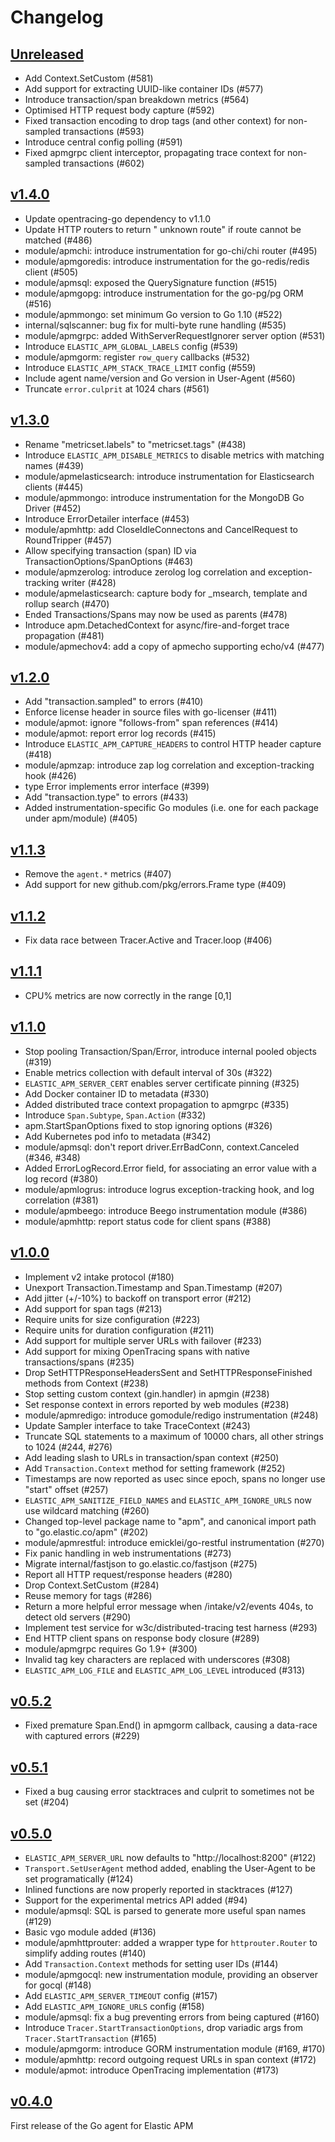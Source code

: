 # Changelog

## [Unreleased](https://github.com/elastic/apm-agent-go/compare/v1.4.0...master)

 - Add Context.SetCustom (#581)
 - Add support for extracting UUID-like container IDs (#577)
 - Introduce transaction/span breakdown metrics (#564)
 - Optimised HTTP request body capture (#592)
 - Fixed transaction encoding to drop tags (and other context) for non-sampled transactions (#593)
 - Introduce central config polling (#591)
 - Fixed apmgrpc client interceptor, propagating trace context for non-sampled transactions (#602)

## [v1.4.0](https://github.com/elastic/apm-agent-go/releases/tag/v1.4.0)

 - Update opentracing-go dependency to v1.1.0
 - Update HTTP routers to return "<METHOD> unknown route" if route cannot be matched (#486)
 - module/apmchi: introduce instrumentation for go-chi/chi router (#495)
 - module/apmgoredis: introduce instrumentation for the go-redis/redis client (#505)
 - module/apmsql: exposed the QuerySignature function (#515)
 - module/apmgopg: introduce instrumentation for the go-pg/pg ORM (#516)
 - module/apmmongo: set minimum Go version to Go 1.10 (#522)
 - internal/sqlscanner: bug fix for multi-byte rune handling (#535)
 - module/apmgrpc: added WithServerRequestIgnorer server option (#531)
 - Introduce `ELASTIC_APM_GLOBAL_LABELS` config (#539)
 - module/apmgorm: register `row_query` callbacks (#532)
 - Introduce `ELASTIC_APM_STACK_TRACE_LIMIT` config (#559)
 - Include agent name/version and Go version in User-Agent (#560)
 - Truncate `error.culprit` at 1024 chars (#561)

## [v1.3.0](https://github.com/elastic/apm-agent-go/releases/tag/v1.3.0)

 - Rename "metricset.labels" to "metricset.tags" (#438)
 - Introduce `ELASTIC_APM_DISABLE_METRICS` to disable metrics with matching names (#439)
 - module/apmelasticsearch: introduce instrumentation for Elasticsearch clients (#445)
 - module/apmmongo: introduce instrumentation for the MongoDB Go Driver (#452)
 - Introduce ErrorDetailer interface (#453)
 - module/apmhttp: add CloseIdleConnectons and CancelRequest to RoundTripper (#457)
 - Allow specifying transaction (span) ID via TransactionOptions/SpanOptions (#463)
 - module/apmzerolog: introduce zerolog log correlation and exception-tracking writer (#428)
 - module/apmelasticsearch: capture body for \_msearch, template and rollup search (#470)
 - Ended Transactions/Spans may now be used as parents (#478)
 - Introduce apm.DetachedContext for async/fire-and-forget trace propagation (#481)
 - module/apmechov4: add a copy of apmecho supporting echo/v4 (#477)

## [v1.2.0](https://github.com/elastic/apm-agent-go/releases/tag/v1.2.0)

 - Add "transaction.sampled" to errors (#410)
 - Enforce license header in source files with go-licenser (#411)
 - module/apmot: ignore "follows-from" span references (#414)
 - module/apmot: report error log records (#415)
 - Introduce `ELASTIC_APM_CAPTURE_HEADERS` to control HTTP header capture (#418)
 - module/apmzap: introduce zap log correlation and exception-tracking hook (#426)
 - type Error implements error interface (#399)
 - Add "transaction.type" to errors (#433)
 - Added instrumentation-specific Go modules (i.e. one for each package under apm/module) (#405)

## [v1.1.3](https://github.com/elastic/apm-agent-go/releases/tag/v1.1.3)

 - Remove the `agent.*` metrics (#407)
 - Add support for new github.com/pkg/errors.Frame type (#409)

## [v1.1.2](https://github.com/elastic/apm-agent-go/releases/tag/v1.1.2)

 - Fix data race between Tracer.Active and Tracer.loop (#406)

## [v1.1.1](https://github.com/elastic/apm-agent-go/releases/tag/v1.1.1)

 - CPU% metrics are now correctly in the range [0,1]

## [v1.1.0](https://github.com/elastic/apm-agent-go/releases/tag/v1.1.0)

 - Stop pooling Transaction/Span/Error, introduce internal pooled objects (#319)
 - Enable metrics collection with default interval of 30s (#322)
 - `ELASTIC_APM_SERVER_CERT` enables server certificate pinning (#325)
 - Add Docker container ID to metadata (#330)
 - Added distributed trace context propagation to apmgrpc (#335)
 - Introduce `Span.Subtype`, `Span.Action` (#332)
 - apm.StartSpanOptions fixed to stop ignoring options (#326)
 - Add Kubernetes pod info to metadata (#342)
 - module/apmsql: don't report driver.ErrBadConn, context.Canceled (#346, #348)
 - Added ErrorLogRecord.Error field, for associating an error value with a log record (#380)
 - module/apmlogrus: introduce logrus exception-tracking hook, and log correlation (#381)
 - module/apmbeego: introduce Beego instrumentation module (#386)
 - module/apmhttp: report status code for client spans (#388)

## [v1.0.0](https://github.com/elastic/apm-agent-go/releases/tag/v1.0.0)

 - Implement v2 intake protocol (#180)
 - Unexport Transaction.Timestamp and Span.Timestamp (#207)
 - Add jitter (+/-10%) to backoff on transport error (#212)
 - Add support for span tags (#213)
 - Require units for size configuration (#223)
 - Require units for duration configuration (#211)
 - Add support for multiple server URLs with failover (#233)
 - Add support for mixing OpenTracing spans with native transactions/spans (#235)
 - Drop SetHTTPResponseHeadersSent and SetHTTPResponseFinished methods from Context (#238)
 - Stop setting custom context (gin.handler) in apmgin (#238)
 - Set response context in errors reported by web modules (#238)
 - module/apmredigo: introduce gomodule/redigo instrumentation (#248)
 - Update Sampler interface to take TraceContext (#243)
 - Truncate SQL statements to a maximum of 10000 chars, all other strings to 1024 (#244, #276)
 - Add leading slash to URLs in transaction/span context (#250)
 - Add `Transaction.Context` method for setting framework (#252)
 - Timestamps are now reported as usec since epoch, spans no longer use "start" offset (#257)
 - `ELASTIC_APM_SANITIZE_FIELD_NAMES` and `ELASTIC_APM_IGNORE_URLS` now use wildcard matching (#260)
 - Changed top-level package name to "apm", and canonical import path to "go.elastic.co/apm" (#202)
 - module/apmrestful: introduce emicklei/go-restful instrumentation (#270)
 - Fix panic handling in web instrumentations (#273)
 - Migrate internal/fastjson to go.elastic.co/fastjson (#275)
 - Report all HTTP request/response headers (#280)
 - Drop Context.SetCustom (#284)
 - Reuse memory for tags (#286)
 - Return a more helpful error message when /intake/v2/events 404s, to detect old servers (#290)
 - Implement test service for w3c/distributed-tracing test harness (#293)
 - End HTTP client spans on response body closure (#289)
 - module/apmgrpc requires Go 1.9+ (#300)
 - Invalid tag key characters are replaced with underscores (#308)
 - `ELASTIC_APM_LOG_FILE` and `ELASTIC_APM_LOG_LEVEL` introduced (#313)

## [v0.5.2](https://github.com/elastic/apm-agent-go/releases/tag/v0.5.2)

 - Fixed premature Span.End() in apmgorm callback, causing a data-race with captured errors (#229)

## [v0.5.1](https://github.com/elastic/apm-agent-go/releases/tag/v0.5.1)

 - Fixed a bug causing error stacktraces and culprit to sometimes not be set (#204)

## [v0.5.0](https://github.com/elastic/apm-agent-go/releases/tag/v0.5.0)

 - `ELASTIC_APM_SERVER_URL` now defaults to "http://localhost:8200" (#122)
 - `Transport.SetUserAgent` method added, enabling the User-Agent to be set programatically (#124)
 - Inlined functions are now properly reported in stacktraces (#127)
 - Support for the experimental metrics API added (#94)
 - module/apmsql: SQL is parsed to generate more useful span names (#129)
 - Basic vgo module added (#136)
 - module/apmhttprouter: added a wrapper type for `httprouter.Router` to simplify adding routes (#140)
 - Add `Transaction.Context` methods for setting user IDs (#144)
 - module/apmgocql: new instrumentation module, providing an observer for gocql (#148)
 - Add `ELASTIC_APM_SERVER_TIMEOUT` config (#157)
 - Add `ELASTIC_APM_IGNORE_URLS` config (#158)
 - module/apmsql: fix a bug preventing errors from being captured (#160)
 - Introduce `Tracer.StartTransactionOptions`, drop variadic args from `Tracer.StartTransaction` (#165)
 - module/apmgorm: introduce GORM instrumentation module (#169, #170)
 - module/apmhttp: record outgoing request URLs in span context (#172)
 - module/apmot: introduce OpenTracing implementation (#173)

## [v0.4.0](https://github.com/elastic/apm-agent-go/releases/tag/v0.4.0)

First release of the Go agent for Elastic APM
